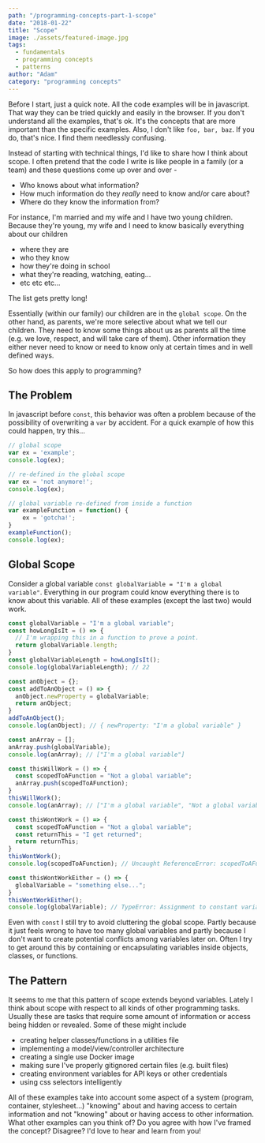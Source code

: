 ```yaml
---
path: "/programming-concepts-part-1-scope"
date: "2018-01-22"
title: "Scope"
image: ./assets/featured-image.jpg
tags:
  - fundamentals
  - programming concepts
  - patterns
author: "Adam"
category: "programming concepts"
---
```

Before I start, just a quick note. All the code examples will be in javascript. That way they can be tried quickly and easily in the browser. If you don't understand all the examples, that's ok. It's the concepts that are more important than the specific examples. Also, I don't like `foo, bar, baz`. If you do, that's nice. I find them needlessly confusing.

Instead of starting with technical things, I'd like to share how I think about scope. I often pretend that the code I write is like people in a family (or a team) and these questions come up over and over - 

- Who knows about what information?
- How much information do they _really_ need to know and/or care about?
- Where do they know the information from?

For instance, I'm married and my wife and I have two young children. Because they're young, my wife and I need to know basically everything about our children
- where they are
- who they know
- how they're doing in school
- what they're reading, watching, eating...
- etc etc etc...

The list gets pretty long!

Essentially (within our family) our children are in the `global scope`. On the other hand, as parents, we're more selective about what we tell our children. They need to know some things about us as parents all the time (e.g. we love, respect, and will take care of them). Other information they either never need to know or need to know only at certain times and in well defined ways.

So how does this apply to programming? 

## The Problem
In javascript before `const`, this behavior was often a problem because of the possibility of overwriting a `var` by accident. For a quick example of how this could happen, try this...
```javascript
// global scope
var ex = 'example'; 
console.log(ex);

// re-defined in the global scope
var ex = 'not anymore!'; 
console.log(ex);

// global variable re-defined from inside a function
var exampleFunction = function() { 
	ex = 'gotcha!';
}
exampleFunction();
console.log(ex);
```

## Global Scope
Consider a global variable `const globalVariable = "I'm a global variable"`. Everything in our program could know everything there is to know about this variable. All of these examples (except the last two) would work.
```javascript
const globalVariable = "I'm a global variable";
const howLongIsIt = () => {
  // I'm wrapping this in a function to prove a point.
  return globalVariable.length;
}
const globalVariableLength = howLongIsIt();
console.log(globalVariableLength); // 22

const anObject = {};
const addToAnObject = () => {
  anObject.newProperty = globalVariable;
  return anObject;
}
addToAnObject();
console.log(anObject); // { newProperty: "I'm a global variable" }

const anArray = [];
anArray.push(globalVariable);
console.log(anArray); // ["I'm a global variable"]

const thisWillWork = () => {
  const scopedToAFunction = "Not a global variable";
  anArray.push(scopedToAFunction);
}
thisWillWork();
console.log(anArray); // ["I'm a global variable", "Not a global variable"]

const thisWontWork = () => {
  const scopedToAFunction = "Not a global variable";
  const returnThis = "I get returned";
  return returnThis;
}
thisWontWork();
console.log(scopedToAFunction); // Uncaught ReferenceError: scopedToAFunction is not defined

const thisWontWorkEither = () => {
  globalVariable = "something else...";
}
thisWontWorkEither();
console.log(globalVariable); // TypeError: Assignment to constant variable.
```

Even with `const` I still try to avoid cluttering the global scope. Partly because it just feels wrong to have too many global variables and partly because I don't want to create potential conflicts among variables later on. Often I try to get around this by containing or encapsulating variables inside objects, classes, or functions.

## The Pattern
It seems to me that this pattern of scope extends beyond variables. Lately I think about scope with respect to all kinds of other programming tasks. Usually these are tasks that require some amount of information or access being hidden or revealed. Some of these might include
- creating helper classes/functions in a utilities file
- implementing a model/view/controller architecture
- creating a single use Docker image
- making sure I've properly gitignored certain files (e.g. built files)
- creating environment variables for API keys or other credentials
- using css selectors intelligently

All of these examples take into account some aspect of a system (program, container, stylesheet...) "knowing" about and having access to certain information and not "knowing" about or having access to other information. What other examples can you think of? Do you agree with how I've framed the concept? Disagree? I'd love to hear and learn from you!